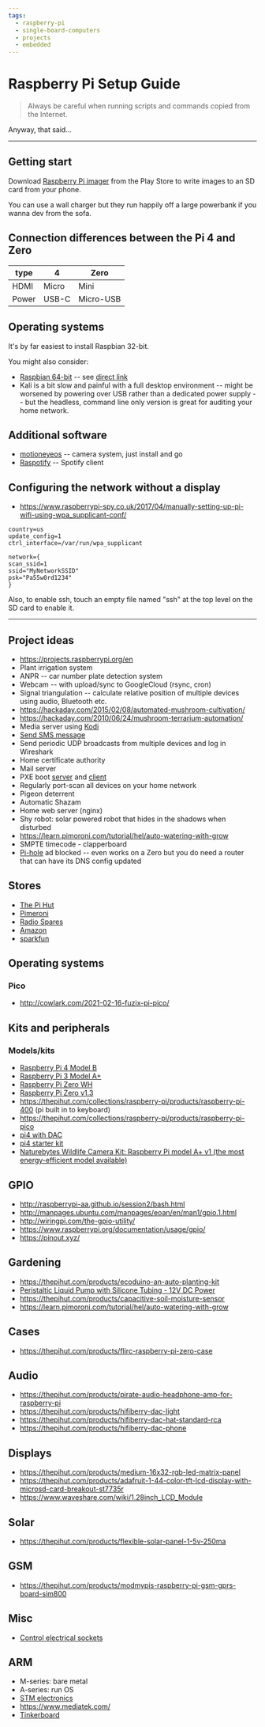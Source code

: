 ```yaml
---
tags:
  - raspberry-pi
  - single-board-computers
  - projects
  - embedded
---
```





# Raspberry Pi Setup Guide

> Always be careful when running scripts and commands copied from the Internet.

Anyway, that said...

---

## Getting start
Download [Raspberry Pi imager](https://www.raspberrypi.org/%20downloads/) from
the Play Store to write images to an SD card from your phone.

You can use a wall charger but they run happily off a large powerbank if you
wanna dev from the sofa.

## Connection differences between the Pi 4 and Zero

| type | 4 | Zero |
| --- |---|---|
| HDMI | Micro | Mini |
| Power | USB-C | Micro-USB |

## Operating systems
It's by far easiest to install Raspbian 32-bit.

You might also consider:
- [Raspbian
64-bit](https://raspberrytips.com/raspberry-pi-os-64-bits-vs-32-bits/) -- see
[direct link](https://downloads.raspberrypi.org/raspios_arm64/images/)
- Kali is a bit slow and painful with a full desktop environment -- might be worsened by powering over USB rather
than a dedicated power supply -- but the headless, command line only version is great for auditing your home network.

## Additional software
- [motioneyeos](https://github.com/ccrisan/motioneyeos/releases/tag/nightly-dev)
-- camera system, just install and go
- [Raspotify](https://pimylifeup.com/raspberry-pi-spotify/) -- Spotify client

## Configuring the network without a display
- https://www.raspberrypi-spy.co.uk/2017/04/manually-setting-up-pi-wifi-using-wpa_supplicant-conf/

```
country=us
update_config=1
ctrl_interface=/var/run/wpa_supplicant

network={
scan_ssid=1
ssid="MyNetworkSSID"
psk="Pa55w0rd1234"
}
```

Also, to enable ssh, touch an empty file named "ssh" at the top level on the SD card to enable it.

---

## Project ideas
- https://projects.raspberrypi.org/en
- Plant irrigation system
- ANPR -- car number plate detection system
- Webcam -- with upload/sync to GoogleCloud (rsync, cron)
- Signal triangulation -- calculate relative position of multiple devices using audio, Bluetooth etc.
- https://hackaday.com/2015/02/08/automated-mushroom-cultivation/
- https://hackaday.com/2010/06/24/mushroom-terrarium-automation/
- Media server using [Kodi](https://en.wikipedia.org/wiki/Kodi_(software))
- [Send SMS message](https://github.com/modmypi/SIM800)
- Send periodic UDP broadcasts from multiple devices and log in Wireshark
- Home certificate authority
- Mail server
- PXE boot [server](https://linuxconfig.org/how-to-configure-a-raspberry-pi-as-a-pxe-boot-server) and [client](https://brainsnapped.com/2020/10/27/pxe-booting-raspberry-pi-os-part-1-client-setup/)
- Regularly port-scan all devices on your home network
- Pigeon deterrent
- Automatic Shazam
- Home web server (nginx)
- Shy robot: solar powered robot that hides in the shadows when disturbed
- https://learn.pimoroni.com/tutorial/hel/auto-watering-with-grow
- SMPTE timecode - clapperboard
- [Pi-hole](https://pi-hole.net/) ad blocked -- even works on a Zero but you do
need a router that can have its DNS config updated

## Stores
- [The Pi Hut](https://thepihut.com/)
- [Pimeroni](https://shop.pimoroni.com/)
- [Radio Spares](https://uk.rs-online.com/web/p/raspberry-pi/1373331/)
- [Amazon](https://www.amazon.co.uk/MakerFun-Dongle-Expansion-Board-Raspberry/dp/B07KR5PM7J/ref=sr_1_5?dchild=1&keywords=Raspberry+Pi+zero&qid=1620719318&sr=8-5)
- [sparkfun](https://www.sparkfun.com/)

## Operating systems
### Pico
- http://cowlark.com/2021-02-16-fuzix-pi-pico/

## Kits and peripherals
### Models/kits
- [Raspberry Pi 4 Model B](https://thepihut.com/products/raspberry-pi-4-model-b?variant=20064052740158)
- [Raspberry Pi 3 Model A+](https://thepihut.com/collections/raspberry-pi/products/raspberry-pi-3-model-a-plus)
- [Raspberry Pi Zero WH](https://thepihut.com/collections/raspberry-pi/products/raspberry-pi-zero-wh-with-pre-soldered-header)
- [Raspberry Pi Zero v1.3](https://thepihut.com/collections/raspberry-pi/products/raspberry-pi-zero)
- https://thepihut.com/collections/raspberry-pi/products/raspberry-pi-400 (pi built in to keyboard)
- https://thepihut.com/collections/raspberry-pi/products/raspberry-pi-pico
- [pi4 with DAC](https://thepihut.com/collections/latest-raspberry-pi-products/products/allo-boss2-player-including-raspberry-pi-4-2gb)
- [pi4 starter kit](https://thepihut.com/collections/raspberry-pi-kits-and-bundles/products/raspberry-pi-starter-kit?variant=20336446079038)
- [Naturebytes Wildlife Camera Kit: Raspberry Pi model A+ v1 (the most energy-efficient model available)](https://thepihut.com/collections/raspberry-pi-kits-and-bundles/products/naturebytes-wildlife-camera-kit)

## GPIO
- http://raspberrypi-aa.github.io/session2/bash.html
- http://manpages.ubuntu.com/manpages/eoan/en/man1/gpio.1.html
- http://wiringpi.com/the-gpio-utility/
- https://www.raspberrypi.org/documentation/usage/gpio/
- https://pinout.xyz/

## Gardening
- https://thepihut.com/products/ecoduino-an-auto-planting-kit
- [Peristaltic Liquid Pump with Silicone Tubing - 12V DC Power](https://thepihut.com/products/peristaltic-liquid-pump-with-silicone-tubing-12v-dc-power)
- https://thepihut.com/products/capacitive-soil-moisture-sensor
- https://learn.pimoroni.com/tutorial/hel/auto-watering-with-grow

## Cases
- https://thepihut.com/products/flirc-raspberry-pi-zero-case

## Audio
- https://thepihut.com/products/pirate-audio-headphone-amp-for-raspberry-pi
- https://thepihut.com/products/hifiberry-dac-light
- https://thepihut.com/products/hifiberry-dac-hat-standard-rca
- https://thepihut.com/products/hifiberry-dac-phone

## Displays
- https://thepihut.com/products/medium-16x32-rgb-led-matrix-panel
- https://thepihut.com/products/adafruit-1-44-color-tft-lcd-display-with-microsd-card-breakout-st7735r
- https://www.waveshare.com/wiki/1.28inch_LCD_Module

## Solar
- https://thepihut.com/products/flexible-solar-panel-1-5v-250ma

## GSM
- https://thepihut.com/products/modmypis-raspberry-pi-gsm-gprs-board-sim800

## Misc
- [Control electrical sockets](https://tutorials-raspberrypi.com/control-raspberry-pi-wireless-sockets-433mhz-tutorial/)

## ARM
- M-series: bare metal
- A-series: run OS
- [STM electronics](https://www.digikey.co.uk/en/supplier-centers/stmicroelectronics)
- https://www.mediatek.com/
- [Tinkerboard](https://www.asus.com/us/motherboards-components/single-board-computer/all-series/tinker-board/)

